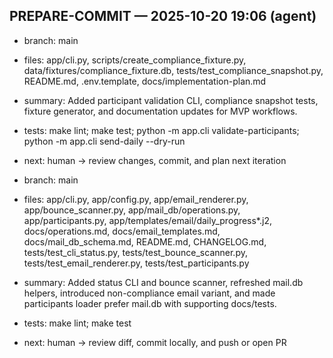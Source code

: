 ## PREPARE-COMMIT — 2025-10-20 19:06 (agent)
- branch: main
- files: app/cli.py, scripts/create_compliance_fixture.py, data/fixtures/compliance_fixture.db, tests/test_compliance_snapshot.py, README.md, .env.template, docs/implementation-plan.md
- summary: Added participant validation CLI, compliance snapshot tests, fixture generator, and documentation updates for MVP workflows.
- tests: make lint; make test; python -m app.cli validate-participants; python -m app.cli send-daily --dry-run
- next: human → review changes, commit, and plan next iteration

- branch: main
- files: app/cli.py, app/config.py, app/email_renderer.py, app/bounce_scanner.py, app/mail_db/operations.py, app/participants.py, app/templates/email/daily_progress*.j2, docs/operations.md, docs/email_templates.md, docs/mail_db_schema.md, README.md, CHANGELOG.md, tests/test_cli_status.py, tests/test_bounce_scanner.py, tests/test_email_renderer.py, tests/test_participants.py
- summary: Added status CLI and bounce scanner, refreshed mail.db helpers, introduced non-compliance email variant, and made participants loader prefer mail.db with supporting docs/tests.
- tests: make lint; make test
- next: human → review diff, commit locally, and push or open PR
